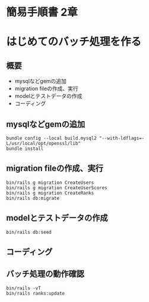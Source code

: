 # 簡易手順書 2章

# はじめてのバッチ処理を作る

## 概要
- mysqlなどgemの追加
- migration fileの作成、実行
- modelとテストデータの作成
- コーディング

## mysqlなどgemの追加
```
bundle config --local build.mysql2 "--with-ldflags=-L/usr/local/opt/openssl/lib"
bundle install
```

## migration fileの作成、実行
```
bin/rails g migration CreateUsers
bin/rails g migration CreateUserScores
bin/rails g migration CreateRanks
bin/rails db:migrate
```

## modelとテストデータの作成
```
bin/rails db:seed
```

## コーディング


## バッチ処理の動作確認

```
bin/rails -vT
bin/rails ranks:update
```
